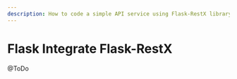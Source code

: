 ```yaml
---
description: How to code a simple API service using Flask-RestX library
---
```


# Flask Integrate Flask-RestX

@ToDo

